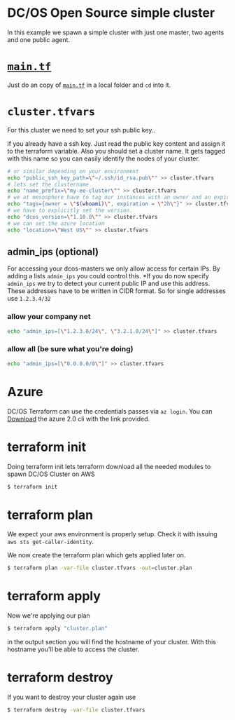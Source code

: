 # DC/OS Open Source simple cluster
In this example we spawn a simple cluster with just one master, two agents and one public agent.

# [`main.tf`](./main.tf?raw=1)
Just do an copy of [`main.tf`](./main.tf?raw=1) in a local folder and `cd` into it.

# `cluster.tfvars`
For this cluster we need to set your ssh public key..

if you already have a ssh key. Just read the public key content and assign it to the terraform variable. Also you should set a cluster name. It gets tagged with this name so you can easily identify the nodes of your cluster.

```bash
# or similar depending on your environment
echo "public_ssh_key_path=\"~/.ssh/id_rsa.pub\"" >> cluster.tfvars
# lets set the clustername
echo "name_prefix=\"my-ee-cluster\"" >> cluster.tfvars
# we at mesosphere have to tag our instances with an owner and an expire date.
echo "tags={owner = \"$(whoami)\", expiration = \"2h\"}" >> cluster.tfvars
# we have to explicitly set the version.
echo "dcos_version=\"1.10.8\"" >> cluster.tfvars
# we can set the azure location
echo "location=\"West US\"" >> cluster.tfvars
```

## admin_ips (optional)
For accessing your dcos-masters we only allow access for certain IPs. By adding a lists `admin_ips` you could control this. *If you do now specify `admin_ips` we try to detect your current public IP and use this address. These addresses have to be written in CIDR format. So for single addresses use `1.2.3.4/32`

### allow your company net

```bash
echo "admin_ips=[\"1.2.3.0/24\", \"3.2.1.0/24\"]" >> cluster.tfvars
```

### allow all (be sure what you're doing)
```bash
echo "admin_ips=[\"0.0.0.0/0\"]" >> cluster.tfvars
```

# Azure
DC/OS Terraform can use the credentials passes via `az login`. You can [Download](https://docs.microsoft.com/en-us/cli/azure/install-azure-cli?view=azure-cli-latest) the azure 2.0 cli with the link provided.

# terraform init
Doing terraform init lets terraform download all the needed modules to spawn DC/OS Cluster on AWS

```bash
$ terraform init
```

# terraform plan
We expect your aws environment is properly setup. Check it with issuing `aws sts get-caller-identity`.

We now create the terraform plan which gets applied later on.

```bash
$ terraform plan -var-file cluster.tfvars -out=cluster.plan
```

# terraform apply
Now we're applying our plan

```bash
$ terraform apply "cluster.plan"
```

in the output section you will find the hostname of your cluster. With this hostname you'll be able to access the cluster.

# terraform destroy
If you want to destroy your cluster again use

```bash
$ terraform destroy -var-file cluster.tfvars
```

